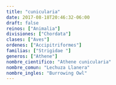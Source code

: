 ```yaml
---
title: "cunicularia"
date: 2017-08-18T20:46:32-06:00
draft: false
reinos: ["Animalia"]
divisiones: ["Chordata"]
clases: ["Aves"]
ordenes: ["Accipitriformes"]
familias: ["Strigidae "]
generos: ["Athene"]
nombre_cientifico: "Athene cunicularia"
nombre_comun: "Lechuza Llanera"
nombre_ingles: "Burrowing Owl"
---
```

